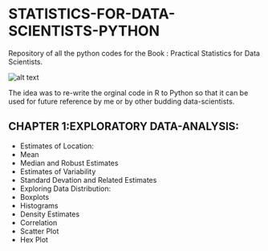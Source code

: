 # STATISTICS-FOR-DATA-SCIENTISTS-PYTHON #
Repository of all the python codes for the Book : Practical Statistics for Data Scientists. 

![alt text](https://images-na.ssl-images-amazon.com/images/I/51XWliJw1uL._SX379_BO1,204,203,200_.jpg)

The idea was to re-write the orginal code in R to Python so that it can be used for future reference by me or by other budding data-scientists.

## CHAPTER 1:EXPLORATORY DATA-ANALYSIS: ##
*	Estimates of Location:
 *	Mean
 *	Median and Robust Estimates
*	Estimates of Variability
 * Standard Devation and Related Estimates
* Exploring Data Distribution:
 * Boxplots
 * Histograms
 * Density Estimates
* Correlation
 * Scatter Plot
 * Hex Plot	